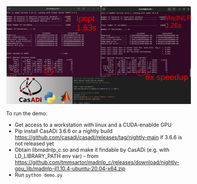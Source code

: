 ![Demo screen](https://github.com/jgillis/madnlp_demo/blob/main/screen.png)

To run the demo:
 * Get access to a workstation with linux and a CUDA-enablde GPU
 * Pip install CasADi 3.6.6 or a nightly build https://github.com/casadi/casadi/releases/tag/nightly-main if 3.6.6 is not released yet
 * Obtain libmadnlp_c.so and make it findable by CasADi (e.g. with LD_LIBRARY_PATH env var) - from https://github.com/tmmsartor/madnlp_c/releases/download/nightly-gpu_lib/madnlp-jl1.10.4-ubuntu-20.04-x64.zip
 * Run `python demo.py`
